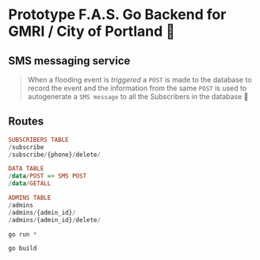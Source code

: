 # Prototype F.A.S. Go Backend for GMRI / City of Portland 🌊

## SMS messaging service

> When a flooding event is *triggered* a `POST` is made to the database to record the event and the information from the same `POST` is used to autogenerate a `SMS message` to all the Subscribers in the database 🚏

## Routes

```haskell
SUBSCRIBERS TABLE
/subscribe
/subscribe/{phone}/delete/

DATA TABLE
/data/POST => SMS POST
/data/GETALL

ADMINS TABLE
/admins
/admins/{admin_id}/
/admins/{admin_id}/delete/
```

```js
go run *

go build
```
